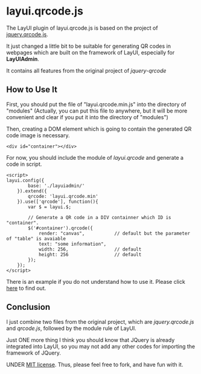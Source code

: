 # layui.qrcode.js

The LayUI plugin of layui.qrcode.js is based on the project of <a href='http://jeromeetienne.github.com/jquery-qrcode'>jquery.qrcode.js</a>.

It just changed a little bit to be suitable for generating QR codes in webpages which are built on the framework of LayUI, especially for **LayUIAdmin**.

It contains all features from the original project of *jquery-qrcode*

## How to Use It

First, you should put the file of "layui.qrcode.min.js" into the directory of "modules" (Actually, you can put this file to anywhere, but it will be more convenient and clear if you put it into the directory of "modules")

Then, creating a DOM element which is going to contain the generated QR code image is necessary.

    <div id="container"></div>

For now, you should include the module of *layui.qrcode* and generate a code in script.

    <script> 
    layui.config({
            base: './layuiadmin/'
        }).extend({
            qrcode: 'layui.qrcode.min'
        }).use(['qrcode'], function(){
            var $ = layui.$;
    
            // Generate a QR code in a DIV containner which ID is "container".
            $('#container').qrcode({
                render: "canvas",           // default but the parameter of "table" is avaiable
                text: "some information",
                width: 256,                 // default
                height: 256                 // default
            });
        });
    </script>

There is an example if you do not understand how to use it. Please click <a href="https://github.com/henry0475/layui-qrcode/blob/master/examples/demo.html" target="_blank">here</a> to find out.

## Conclusion

I just combine two files from the original project, which are *jquery.qrcode.js* and *qrcode.js*, followed by the module rule of LayUI. 

Just ONE more thing I think you should know that JQuery is already integrated into LayUI, so you may not add any other codes for importing the framework of JQuery.

UNDER <a href='https://github.com/henry0475/layui-qrcode/blob/master/LICENSE'>MIT license</a>. Thus, please feel free to fork, and have fun with it.